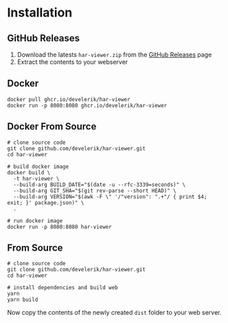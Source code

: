 # Installation

## GitHub Releases

1. Download the latests `har-viewer.zip` from the [GitHub Releases](https://github.com/develerik/har-viewer/releases) page
2. Extract the contents to your webserver

## Docker

```shell
docker pull ghcr.io/develerik/har-viewer
docker run -p 8080:8080 ghcr.io/develerik/har-viewer
```

## Docker From Source

```shell
# clone source code
git clone github.com/develerik/har-viewer.git
cd har-viewer

# build docker image
docker build \
  -t har-viewer \
  --build-arg BUILD_DATE="$(date -u --rfc-3339=seconds)" \
  --build-arg GIT_SHA="$(git rev-parse --short HEAD)" \
  --build-arg VERSION="$(awk -F \" '/"version": ".+"/ { print $4; exit; }' package.json)" \
  .

# run docker image
docker run -p 8080:8080 har-viewer
```

## From Source

```shell
# clone source code
git clone github.com/develerik/har-viewer.git
cd har-viewer

# install dependencies and build web
yarn
yarn build
```

Now copy the contents of the newly created `dist` folder to your web server.
